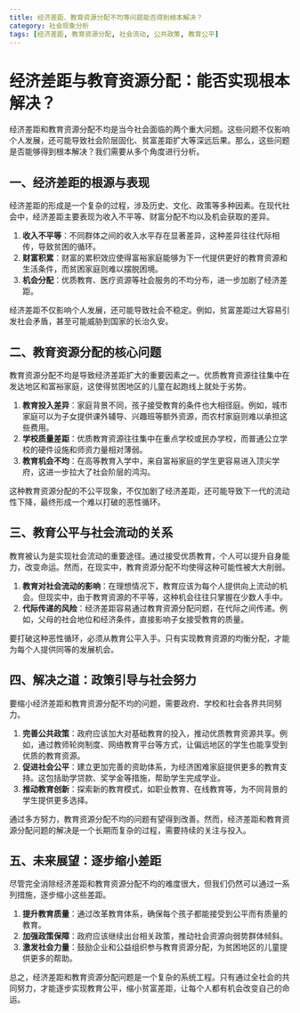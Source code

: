 ```yaml
---
title: 经济差距、教育资源分配不均等问题能否得到根本解决？
category: 社会现象分析
tags: [经济差距, 教育资源分配, 社会流动, 公共政策, 教育公平]
---
```

# 经济差距与教育资源分配：能否实现根本解决？

经济差距和教育资源分配不均是当今社会面临的两个重大问题。这些问题不仅影响个人发展，还可能导致社会阶层固化、贫富差距扩大等深远后果。那么，这些问题是否能够得到根本解决？我们需要从多个角度进行分析。

## 一、经济差距的根源与表现

经济差距的形成是一个复杂的过程，涉及历史、文化、政策等多种因素。在现代社会中，经济差距主要表现为收入不平等、财富分配不均以及机会获取的差异。

1. **收入不平等**：不同群体之间的收入水平存在显著差异，这种差异往往代际相传，导致贫困的循环。
2. **财富积累**：财富的累积效应使得富裕家庭能够为下一代提供更好的教育资源和生活条件，而贫困家庭则难以摆脱困境。
3. **机会分配**：优质教育、医疗资源等社会服务的不均分布，进一步加剧了经济差距。

经济差距不仅影响个人发展，还可能导致社会不稳定。例如，贫富差距过大容易引发社会矛盾，甚至可能威胁到国家的长治久安。

## 二、教育资源分配的核心问题

教育资源分配不均是导致经济差距扩大的重要因素之一。优质教育资源往往集中在发达地区和富裕家庭，这使得贫困地区的儿童在起跑线上就处于劣势。

1. **教育投入差异**：家庭背景不同，孩子接受教育的条件也大相径庭。例如，城市家庭可以为子女提供课外辅导、兴趣班等额外资源，而农村家庭则难以承担这些费用。
2. **学校质量差距**：优质教育资源往往集中在重点学校或民办学校，而普通公立学校的硬件设施和师资力量相对薄弱。
3. **教育机会不均**：在高等教育入学中，来自富裕家庭的学生更容易进入顶尖学府，这进一步拉大了社会阶层的鸿沟。

这种教育资源分配的不公平现象，不仅加剧了经济差距，还可能导致下一代的流动性下降，最终形成一个难以打破的恶性循环。

## 三、教育公平与社会流动的关系

教育被认为是实现社会流动的重要途径。通过接受优质教育，个人可以提升自身能力，改变命运。然而，在现实中，教育资源分配不均使得这种可能性被大大削弱。

1. **教育对社会流动的影响**：在理想情况下，教育应该为每个人提供向上流动的机会。但现实中，由于教育资源的不平等，这种机会往往只掌握在少数人手中。
2. **代际传递的风险**：经济差距容易通过教育资源分配问题，在代际之间传递。例如，父母的社会地位和经济条件，直接影响子女接受教育的质量。

要打破这种恶性循环，必须从教育公平入手。只有实现教育资源的均衡分配，才能为每个人提供同等的发展机会。

## 四、解决之道：政策引导与社会努力

要缩小经济差距和教育资源分配不均的问题，需要政府、学校和社会各界共同努力。

1. **完善公共政策**：政府应该加大对基础教育的投入，推动优质教育资源共享。例如，通过教师轮岗制度、网络教育平台等方式，让偏远地区的学生也能享受到优质的教育资源。
2. **促进社会公平**：建立更加完善的资助体系，为经济困难家庭提供更多的教育支持。这包括助学贷款、奖学金等措施，帮助学生完成学业。
3. **推动教育创新**：探索新的教育模式，如职业教育、在线教育等，为不同背景的学生提供更多选择。

通过多方努力，教育资源分配不均的问题有望得到改善。然而，经济差距和教育资源分配问题的解决是一个长期而复杂的过程，需要持续的关注与投入。

## 五、未来展望：逐步缩小差距

尽管完全消除经济差距和教育资源分配不均的难度很大，但我们仍然可以通过一系列措施，逐步缩小这些差距。

1. **提升教育质量**：通过改革教育体系，确保每个孩子都能接受到公平而有质量的教育。
2. **加强政策保障**：政府应该继续出台相关政策，推动社会资源向弱势群体倾斜。
3. **激发社会力量**：鼓励企业和公益组织参与教育资源分配，为贫困地区的儿童提供更多的帮助。

总之，经济差距和教育资源分配问题是一个复杂的系统工程。只有通过全社会的共同努力，才能逐步实现教育公平，缩小贫富差距，让每个人都有机会改变自己的命运。